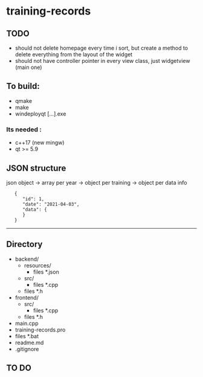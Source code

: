 # training-records
## TODO
- should not delete homepage every time i sort, but create a method to delete everything from the layout of the widget
- should not have controller pointer in every view class, just widgetview (main one)
## To build:
- qmake
- make
- windeployqt [...].exe

### Its needed :
- c++17 (new mingw)
- qt >= 5.9

## JSON structure
json object -> array per year -> object per training -> object per data info

       {
          "id": 1,
          "date": "2021-04-03",
          "data": {
          }
       }


--------------

## Directory
- backend/
    - resources/   
        - files *.json  
    - src/  
        - files *.cpp  
    - files *.h  
- frontend/  
    - src/  
        - files *.cpp  
    - files *.h  
- main.cpp  
- training-records.pro  
- files *.bat
- readme.md
- .gitignore

## TO DO
